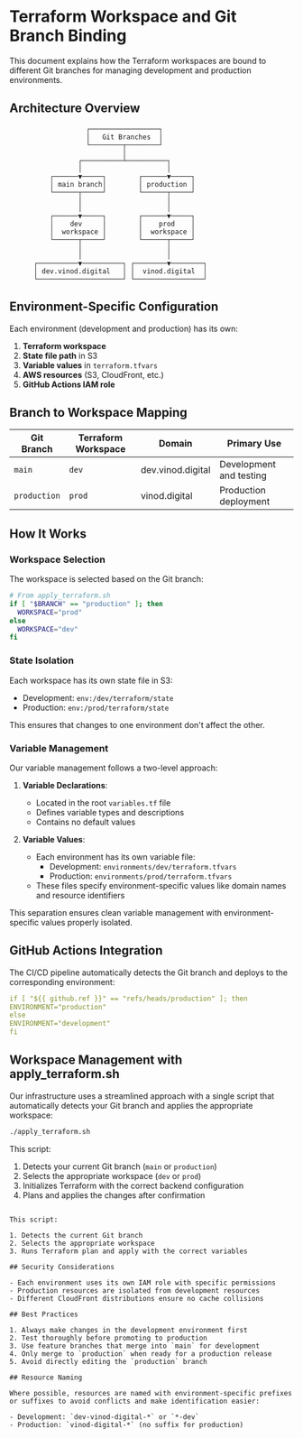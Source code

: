# Terraform Workspace and Git Branch Binding

This document explains how the Terraform workspaces are bound to different Git branches for managing development and production environments.

## Architecture Overview

```
                   ┌─────────────────┐
                   │   Git Branches  │
                   └────────┬────────┘
                            │
                 ┌──────────┴──────────┐
                 │                     │
          ┌──────▼─────┐        ┌──────▼─────┐
          │ main branch│        │ production │
          └──────┬─────┘        └──────┬─────┘
                 │                     │
                 │                     │
          ┌──────▼─────┐        ┌──────▼─────┐
          │    dev     │        │    prod    │
          │  workspace │        │  workspace │
          └──────┬─────┘        └──────┬─────┘
                 │                     │
                 │                     │
      ┌──────────▼──────────┐ ┌────────▼────────┐
      │ dev.vinod.digital   │ │  vinod.digital  │
      └─────────────────────┘ └─────────────────┘
```

## Environment-Specific Configuration

Each environment (development and production) has its own:

1. **Terraform workspace**
2. **State file path** in S3
3. **Variable values** in `terraform.tfvars`
4. **AWS resources** (S3, CloudFront, etc.)
5. **GitHub Actions IAM role**

## Branch to Workspace Mapping

| Git Branch   | Terraform Workspace | Domain            | Primary Use             |
| ------------ | ------------------- | ----------------- | ----------------------- |
| `main`       | `dev`               | dev.vinod.digital | Development and testing |
| `production` | `prod`              | vinod.digital     | Production deployment   |

## How It Works

### Workspace Selection

The workspace is selected based on the Git branch:

```bash
# From apply_terraform.sh
if [ "$BRANCH" == "production" ]; then
  WORKSPACE="prod"
else
  WORKSPACE="dev"
fi
```

### State Isolation

Each workspace has its own state file in S3:

- Development: `env:/dev/terraform/state`
- Production: `env:/prod/terraform/state`

This ensures that changes to one environment don't affect the other.

### Variable Management

Our variable management follows a two-level approach:

1. **Variable Declarations**:

   - Located in the root `variables.tf` file
   - Defines variable types and descriptions
   - Contains no default values

2. **Variable Values**:
   - Each environment has its own variable file:
     - Development: `environments/dev/terraform.tfvars`
     - Production: `environments/prod/terraform.tfvars`
   - These files specify environment-specific values like domain names and resource identifiers

This separation ensures clean variable management with environment-specific values properly isolated.

## GitHub Actions Integration

The CI/CD pipeline automatically detects the Git branch and deploys to the corresponding environment:

```yaml
if [ "${{ github.ref }}" == "refs/heads/production" ]; then
ENVIRONMENT="production"
else
ENVIRONMENT="development"
fi
```

## Workspace Management with apply_terraform.sh

Our infrastructure uses a streamlined approach with a single script that automatically detects your Git branch and applies the appropriate workspace:

```bash
./apply_terraform.sh
```

This script:

1. Detects your current Git branch (`main` or `production`)
2. Selects the appropriate workspace (`dev` or `prod`)
3. Initializes Terraform with the correct backend configuration
4. Plans and applies the changes after confirmation

```

This script:

1. Detects the current Git branch
2. Selects the appropriate workspace
3. Runs Terraform plan and apply with the correct variables

## Security Considerations

- Each environment uses its own IAM role with specific permissions
- Production resources are isolated from development resources
- Different CloudFront distributions ensure no cache collisions

## Best Practices

1. Always make changes in the development environment first
2. Test thoroughly before promoting to production
3. Use feature branches that merge into `main` for development
4. Only merge to `production` when ready for a production release
5. Avoid directly editing the `production` branch

## Resource Naming

Where possible, resources are named with environment-specific prefixes or suffixes to avoid conflicts and make identification easier:

- Development: `dev-vinod-digital-*` or `*-dev`
- Production: `vinod-digital-*` (no suffix for production)
```

